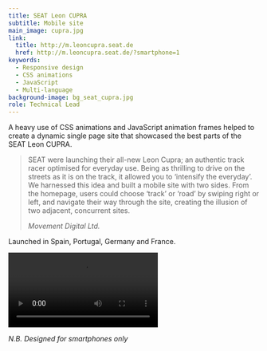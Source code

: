```yaml
---
title: SEAT Leon CUPRA
subtitle: Mobile site
main_image: cupra.jpg
link:
  title: http://m.leoncupra.seat.de
  href: http://m.leoncupra.seat.de/?smartphone=1   
keywords:
  - Responsive design
  - CSS animations
  - JavaScript
  - Multi-language
background-image: bg_seat_cupra.jpg
role: Technical Lead
---
```


A heavy use of CSS animations and JavaScript animation frames helped to create a dynamic single page site that showcased the best parts of the SEAT Leon CUPRA.

> SEAT were launching their all-new Leon Cupra; an authentic track racer optimised for everyday use. Being as thrilling to drive on the streets as it is on the track, it allowed you to ‘intensify the everyday’. We harnessed this idea and built a mobile site with two sides. From the homepage, users could choose ‘track’ or ‘road’ by swiping right or left, and navigate their way through the site, creating the illusion of two adjacent, concurrent sites.
>
> <cite>Movement Digital Ltd.</cite>

Launched in Spain, Portugal, Germany and France.

<video controls>
	<source src="/videos/CUPRA_AwardEntry_640x360.mp4">
	<source src="/videos/CUPRA_AwardEntry_640x360.webm">
</video>

_N.B. Designed for smartphones only_
